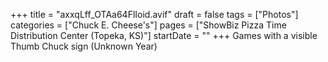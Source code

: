 +++
title = "axxqLff_OTAa64FlIoid.avif"
draft = false
tags = ["Photos"]
categories = ["Chuck E. Cheese's"]
pages = ["ShowBiz Pizza Time Distribution Center (Topeka, KS)"]
startDate = ""
+++
Games with a visible Thumb Chuck sign (Unknown Year)
